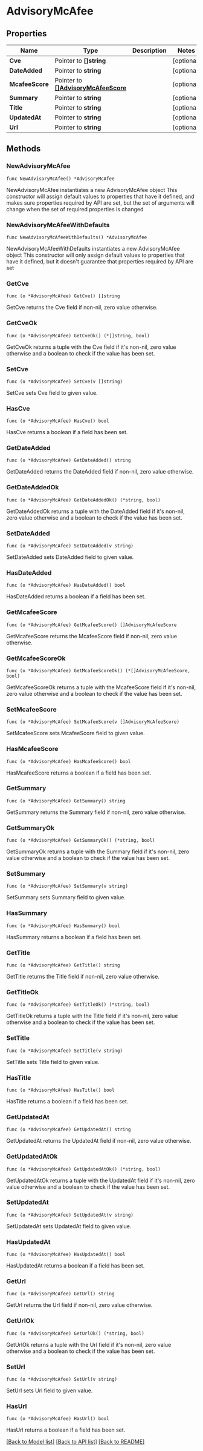 # AdvisoryMcAfee

## Properties

Name | Type | Description | Notes
------------ | ------------- | ------------- | -------------
**Cve** | Pointer to **[]string** |  | [optional] 
**DateAdded** | Pointer to **string** |  | [optional] 
**McafeeScore** | Pointer to [**[]AdvisoryMcAfeeScore**](AdvisoryMcAfeeScore.md) |  | [optional] 
**Summary** | Pointer to **string** |  | [optional] 
**Title** | Pointer to **string** |  | [optional] 
**UpdatedAt** | Pointer to **string** |  | [optional] 
**Url** | Pointer to **string** |  | [optional] 

## Methods

### NewAdvisoryMcAfee

`func NewAdvisoryMcAfee() *AdvisoryMcAfee`

NewAdvisoryMcAfee instantiates a new AdvisoryMcAfee object
This constructor will assign default values to properties that have it defined,
and makes sure properties required by API are set, but the set of arguments
will change when the set of required properties is changed

### NewAdvisoryMcAfeeWithDefaults

`func NewAdvisoryMcAfeeWithDefaults() *AdvisoryMcAfee`

NewAdvisoryMcAfeeWithDefaults instantiates a new AdvisoryMcAfee object
This constructor will only assign default values to properties that have it defined,
but it doesn't guarantee that properties required by API are set

### GetCve

`func (o *AdvisoryMcAfee) GetCve() []string`

GetCve returns the Cve field if non-nil, zero value otherwise.

### GetCveOk

`func (o *AdvisoryMcAfee) GetCveOk() (*[]string, bool)`

GetCveOk returns a tuple with the Cve field if it's non-nil, zero value otherwise
and a boolean to check if the value has been set.

### SetCve

`func (o *AdvisoryMcAfee) SetCve(v []string)`

SetCve sets Cve field to given value.

### HasCve

`func (o *AdvisoryMcAfee) HasCve() bool`

HasCve returns a boolean if a field has been set.

### GetDateAdded

`func (o *AdvisoryMcAfee) GetDateAdded() string`

GetDateAdded returns the DateAdded field if non-nil, zero value otherwise.

### GetDateAddedOk

`func (o *AdvisoryMcAfee) GetDateAddedOk() (*string, bool)`

GetDateAddedOk returns a tuple with the DateAdded field if it's non-nil, zero value otherwise
and a boolean to check if the value has been set.

### SetDateAdded

`func (o *AdvisoryMcAfee) SetDateAdded(v string)`

SetDateAdded sets DateAdded field to given value.

### HasDateAdded

`func (o *AdvisoryMcAfee) HasDateAdded() bool`

HasDateAdded returns a boolean if a field has been set.

### GetMcafeeScore

`func (o *AdvisoryMcAfee) GetMcafeeScore() []AdvisoryMcAfeeScore`

GetMcafeeScore returns the McafeeScore field if non-nil, zero value otherwise.

### GetMcafeeScoreOk

`func (o *AdvisoryMcAfee) GetMcafeeScoreOk() (*[]AdvisoryMcAfeeScore, bool)`

GetMcafeeScoreOk returns a tuple with the McafeeScore field if it's non-nil, zero value otherwise
and a boolean to check if the value has been set.

### SetMcafeeScore

`func (o *AdvisoryMcAfee) SetMcafeeScore(v []AdvisoryMcAfeeScore)`

SetMcafeeScore sets McafeeScore field to given value.

### HasMcafeeScore

`func (o *AdvisoryMcAfee) HasMcafeeScore() bool`

HasMcafeeScore returns a boolean if a field has been set.

### GetSummary

`func (o *AdvisoryMcAfee) GetSummary() string`

GetSummary returns the Summary field if non-nil, zero value otherwise.

### GetSummaryOk

`func (o *AdvisoryMcAfee) GetSummaryOk() (*string, bool)`

GetSummaryOk returns a tuple with the Summary field if it's non-nil, zero value otherwise
and a boolean to check if the value has been set.

### SetSummary

`func (o *AdvisoryMcAfee) SetSummary(v string)`

SetSummary sets Summary field to given value.

### HasSummary

`func (o *AdvisoryMcAfee) HasSummary() bool`

HasSummary returns a boolean if a field has been set.

### GetTitle

`func (o *AdvisoryMcAfee) GetTitle() string`

GetTitle returns the Title field if non-nil, zero value otherwise.

### GetTitleOk

`func (o *AdvisoryMcAfee) GetTitleOk() (*string, bool)`

GetTitleOk returns a tuple with the Title field if it's non-nil, zero value otherwise
and a boolean to check if the value has been set.

### SetTitle

`func (o *AdvisoryMcAfee) SetTitle(v string)`

SetTitle sets Title field to given value.

### HasTitle

`func (o *AdvisoryMcAfee) HasTitle() bool`

HasTitle returns a boolean if a field has been set.

### GetUpdatedAt

`func (o *AdvisoryMcAfee) GetUpdatedAt() string`

GetUpdatedAt returns the UpdatedAt field if non-nil, zero value otherwise.

### GetUpdatedAtOk

`func (o *AdvisoryMcAfee) GetUpdatedAtOk() (*string, bool)`

GetUpdatedAtOk returns a tuple with the UpdatedAt field if it's non-nil, zero value otherwise
and a boolean to check if the value has been set.

### SetUpdatedAt

`func (o *AdvisoryMcAfee) SetUpdatedAt(v string)`

SetUpdatedAt sets UpdatedAt field to given value.

### HasUpdatedAt

`func (o *AdvisoryMcAfee) HasUpdatedAt() bool`

HasUpdatedAt returns a boolean if a field has been set.

### GetUrl

`func (o *AdvisoryMcAfee) GetUrl() string`

GetUrl returns the Url field if non-nil, zero value otherwise.

### GetUrlOk

`func (o *AdvisoryMcAfee) GetUrlOk() (*string, bool)`

GetUrlOk returns a tuple with the Url field if it's non-nil, zero value otherwise
and a boolean to check if the value has been set.

### SetUrl

`func (o *AdvisoryMcAfee) SetUrl(v string)`

SetUrl sets Url field to given value.

### HasUrl

`func (o *AdvisoryMcAfee) HasUrl() bool`

HasUrl returns a boolean if a field has been set.


[[Back to Model list]](../README.md#documentation-for-models) [[Back to API list]](../README.md#documentation-for-api-endpoints) [[Back to README]](../README.md)



